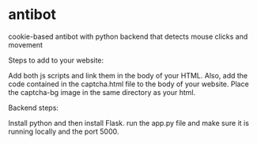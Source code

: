 # antibot
cookie-based antibot with python backend that detects mouse clicks and movement

Steps to add to your website:

Add both js scripts and link them in the body of your HTML. Also, add the code contained in the captcha.html file to the body of your website. Place the captcha-bg image in the same directory as your html.


Backend steps:

Install python and then install Flask. run the app.py file and make sure it is running locally and the port 5000.
